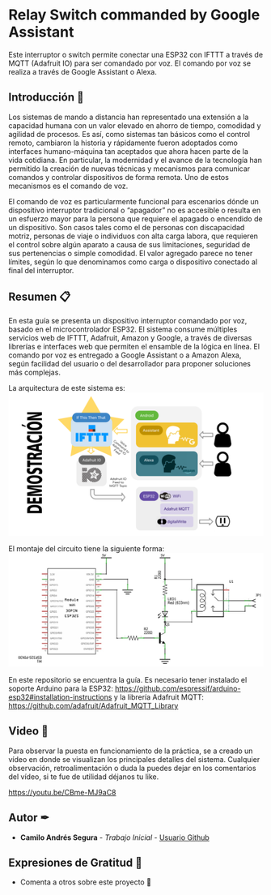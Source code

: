 # Relay Switch commanded by Google Assistant
Este interruptor o switch permite conectar una ESP32 con IFTTT a través de MQTT (Adafruit IO) para ser comandado por voz. El comando por voz se realiza a través de Google Assistant o Alexa.

## Introducción 🚀

Los sistemas de mando a distancia han representado una extensión a la capacidad humana con un valor elevado en ahorro de tiempo, comodidad y agilidad de procesos. Es así, como sistemas tan básicos como el control remoto, cambiaron la historia y rápidamente fueron adoptados como interfaces humano-máquina tan aceptados que ahora hacen parte de la vida cotidiana. En particular, la modernidad y el avance de la tecnología han permitido la creación de nuevas técnicas y mecanismos para comunicar comandos y controlar dispositivos de forma remota. Uno de estos mecanismos es el comando de voz. 

El comando de voz es particularmente funcional para escenarios dónde un dispositivo interruptor tradicional o “apagador” no es accesible o resulta en un esfuerzo mayor para la persona que requiere el apagado o encendido de un dispositivo. Son casos tales como el de personas con discapacidad motriz, personas de viaje o individuos con alta carga labora, que requieren el control sobre algún aparato a causa de sus limitaciones, seguridad de sus pertenencias o simple comodidad. El valor agregado parece no tener límites, según lo que denominamos como carga o dispositivo conectado al final del interruptor.

## Resumen 📋

En esta guía se presenta un dispositivo interruptor comandado por voz, basado en el microcontrolador ESP32. El sistema consume múltiples servicios web de IFTTT, Adafruit, Amazon y Google, a través de diversas librerías e interfaces web que permiten el ensamble de la lógica en línea. El comando por voz es entregado a Google Assistant o a Amazon Alexa, según facilidad del usuario o del desarrollador para proponer soluciones más complejas.

La arquitectura de este sistema es:
![Image description](https://github.com/Kseg97/RelaySwitchGoogleAssistant/blob/master/arquitectura.png)

El montaje del circuito tiene la siguiente forma:
![Image description](https://github.com/Kseg97/RelaySwitchGoogleAssistant/blob/master/esquema_electronico.jpg)

En este repositorio se encuentra la guía.
Es necesario tener instalado el soporte Arduino para la ESP32: 
https://github.com/espressif/arduino-esp32#installation-instructions
y la librería Adafruit MQTT:
https://github.com/adafruit/Adafruit_MQTT_Library

## Video 📢
Para  observar la puesta en funcionamiento de la práctica, se a creado un vídeo en donde se visualizan los principales detalles del sistema. Cualquier observación, retroalimentación o duda la puedes dejar en los comentarios del vídeo, si te fue de utilidad déjanos tu like.

https://youtu.be/CBme-MJ9aC8 

## Autor ✒

* **Camilo Andrés Segura** - *Trabajo Inicial* - [Usuario Github](https://github.com/kseg97)

## Expresiones de Gratitud 🎁

* Comenta a otros sobre este proyecto 📢 
